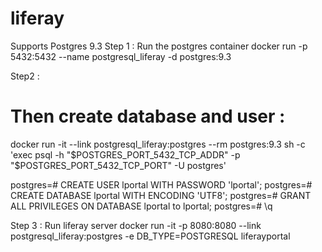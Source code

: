 # liferay
Supports Postgres 9.3
Step 1 : Run the postgres container 
docker run -p 5432:5432 --name postgresql_liferay -d postgres:9.3

Step2 :
# Then create database and user :

docker run -it --link postgresql_liferay:postgres --rm postgres:9.3 sh -c 'exec psql -h "$POSTGRES_PORT_5432_TCP_ADDR" -p "$POSTGRES_PORT_5432_TCP_PORT" -U postgres'

postgres=# CREATE USER lportal WITH PASSWORD 'lportal';
postgres=# CREATE DATABASE lportal WITH ENCODING 'UTF8';
postgres=# GRANT ALL PRIVILEGES ON DATABASE lportal to lportal;
postgres=# \q

Step 3 : Run liferay server
docker run -it -p 8080:8080 --link postgresql_liferay:postgres -e DB_TYPE=POSTGRESQL liferayportal
